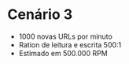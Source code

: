 # Cenário 3
 - 1000 novas URLs por minuto
 - Ration de leitura e escrita 500:1
 - Estimado em 500.000 RPM 